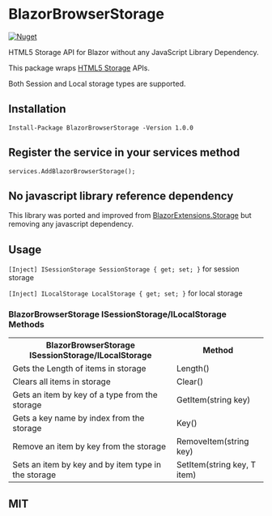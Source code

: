 # BlazorBrowserStorage

[![Nuget](https://buildstats.info/nuget/BlazorBrowserStorage?v=1.0.0)](https://www.nuget.org/packages/BlazorBrowserStorage)

HTML5 Storage API for Blazor without any JavaScript Library Dependency.

This package wraps [HTML5 Storage](https://developer.mozilla.org/en-US/docs/Web/API/Storage) APIs. 

Both Session and Local storage types are supported.

## Installation

`Install-Package BlazorBrowserStorage -Version 1.0.0`

## Register the service in your services method

`services.AddBlazorBrowserStorage();`

## No javascript library reference dependency

This library was ported and improved from [BlazorExtensions.Storage](https://github.com/BlazorExtensions/Storage) but removing any javascript dependency.

## Usage

`[Inject] ISessionStorage SessionStorage { get; set; }` for session storage

`[Inject] ILocalStorage LocalStorage { get; set; }` for local storage

### BlazorBrowserStorage ISessionStorage/ILocalStorage Methods

<table>
	<tr>
		<th>BlazorBrowserStorage ISessionStorage/ILocalStorage</th>
		<th>Method</th>
	</tr>
	<tr>
		<td>Gets the Length of items in storage</td>
		<td>Length()</td>
	</tr>
	<tr>
		<td>Clears all items in storage</td>
		<td>Clear()</td>
	</tr>
	<tr>
		<td>Gets an item by key of a type from the storage</td>
		<td>GetItem<T>(string key)</td>
	</tr>
  <tr>
		<td>Gets a key name by index from the storage</td>
		<td>Key()</td>
	</tr>
  <tr>
		<td>Remove an item by key from the storage</td>
		<td>RemoveItem(string key)</td>
	</tr>
  <tr>
		<td>Sets an item by key and by item type in the storage</td>
		<td>SetItem<T>(string key, T item)</td>
	</tr>
</table>

## MIT
